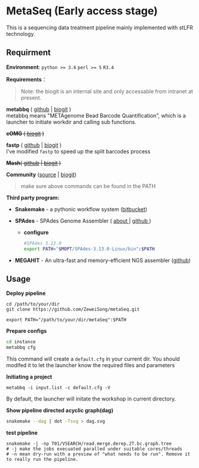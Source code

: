 # MetaSeq (Early access stage)

This is a sequencing data treatment pipeline mainly implemented with stLFR technology.

## Requirment

**Environment**: `python >= 3.6` `perl >= 5` `R3.4`

**Requirements**：

> Note: the biogit is an internal site and only accessable from intranet at present.

**metabbq** ( [github](https://github.com/ZeweiSong/metaSeq) | [biogit](https://biogit.cn/Fangchao/metaSeq) )  
metabbq means "METAgenome Bead Barcode Quantification", which is a launcher to initiate workdir and calling sub functions.

~~**cOMG** ( [biogit](https://biogit.cn/Fangchao/Omics_pipeline) )~~

**fastp** ( [github](https://github.com/OpenGene/fastp) | [biogit](https://biogit.cn/PUB/fastp) )  
I've modified `fastp` to speed up the split barcodes process

~~**Mash**( [github](https://github.com/marbl/Mash) | [biogit](https://biogit.cn/PUB/Mash) )~~

**Community** ([source](https://sites.google.com/site/findcommunities/) | [biogit](https://biogit.cn/PUB/community))

> make sure  above commands can be found in the PATH

**Third party program:**

- **Snakemake** - a pythonic workflow system ([bitbucket](https://bitbucket.org/snakemake/snakemake))

- **SPAdes** - SPAdes Genome Assembler ( [about ](http://cab.spbu.ru/software/spades/)| [github ](https://github.com/ablab/spades) )

  - **configure**

    ```bash
    #SPAdes 3.13.0
    export PATH="$MOPT/SPAdes-3.13.0-Linux/bin":$PATH
    ```

- **MEGAHIT** -  An ultra-fast and memory-efficient NGS assembler ([github](https://github.com/voutcn/megahit))


## Usage

**Deploy pipeline**
```
cd /path/to/your/dir
git clone https://github.com/ZeweiSong/metaSeq.git

export PATH="/path/to/your/dir/metaSeq":$PATH
```
**Prepare configs**
```bash
cd instance
metabbq cfg  
```
This command will create a `default.cfg` in your current dir. 
You should modifed it to let the launcher know the required files and parameters

**Initiating a project**
```
metabbq -i input.list -c default.cfg -V
```
By default, the launcher will initate the workshop in current directory.

**Show pipeline directed acyclic graph(dag)**
```bash
snakemake --dag | dot -Tsvg > dag.svg
```

**test pipeline**

```
snakemake -j -np T01/VSEARCH/read.merge.derep.2T.bc.graph.tree
# -j make the jobs execuated paralled under suitable cores/threads
# -n mean dry-run with a preview of "what needs to be run". Remove it to really run the pipeline.
```
